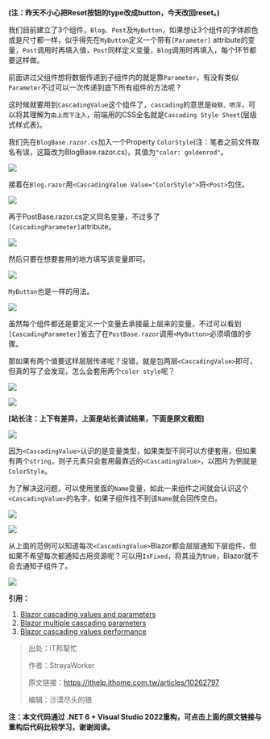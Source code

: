 **(注：昨天不小心把Reset按钮的type改成button，今天改回reset。)**

我们目前建立了3个组件，`Blog`、`Post`及`MyButton`，如果想让3个组件的字体颜色或是尺寸都一样，似乎得先在`MyButton`定义一个带有`[Parameter]` attribute的变量，`Post`调用时再填入值，`Post`同样定义变量，`Blog`调用时再填入，每个环节都要这样做。

前面讲过父组件想将数据传递到子组件内的就是靠`Parameter`，有没有类似`Parameter`不过可以一次传递到底下所有组件的方法呢？

这时候就要用到`CascadingValue`这个组件了，`cascading`的意思是`级联、喷泻`，可以将其理解为`由上而下注入`，前端用的CSS全名就是`Cascading Style Sheet`(层级式样式表)。

我们先在`BlogBase.razor.cs`加入一个Property `ColorStyle`(注：笔者之前文件取名有误，这篇改为BlogBase.razor.cs)，其值为`"color: goldenrod"`。

![](https://img1.lequ.co/2021/12/1801.png)

接着在`Blog.razor`用`<CascadingValue Value="ColorStyle">`将`<Post>`包住。

![](https://img1.lequ.co/2021/12/1802.png)

再于PostBase.razor.cs定义同名变量，不过多了`[CascadingParameter]`attribute。

![](https://img1.lequ.co/2021/12/1803.png)

然后只要在想要套用的地方填写该变量即可。

![](https://img1.lequ.co/2021/12/1804.png)

`MyButton`也是一样的用法。

![](https://img1.lequ.co/2021/12/1805.png)

虽然每个组件都还是要定义一个变量去承接最上层来的变量，不过可以看到`[CascadingParameter]`省去了在`PostBase.razor`调用`<MyButton>`必须填值的步骤。

那如果有两个值要这样层层传递呢？没错，就是包两层`<CascadingValue>`即可，但真的写了会发现，怎么会套用两个`color style`呢？

![](https://img1.lequ.co/2021/12/1806.png)

![](https://img1.lequ.co/2021/12/1807.png)

**[站长注：上下有差异，上面是站长调试结果，下面是原文截图]**

![](https://img1.lequ.co/2021/12/1808.png)

因为`<CascadingValue>`认识的是变量类型，如果类型不同可以方便套用，但如果有两个`string`，则子元素只会套用最靠近的`<CascadingValue>`，以图片为例就是`ColorStyle`。

为了解决这问题，可以使用里面的`Name`变量，如此一来组件之间就会认识这个`<CascadingValue>`的名字，如果子组件找不到该`Name`就会回传空白。

![](https://img1.lequ.co/2021/12/1809.png)

![](https://img1.lequ.co/2021/12/1810.png)

从上面的范例可以知道每次`<CascadingValue>`Blazor都会层层通知下层组件，但如果不希望每次都通知占用资源呢？可以用`IsFixed`，将其设为true，Blazor就不会去通知子组件了。

![](https://img1.lequ.co/2021/12/1811.png)

**引用：**

1. [Blazor cascading values and parameters](https://www.pragimtech.com/blog/blazor/blazor-cascading-values-parameters/)
2. [Blazor multiple cascading parameters](https://www.pragimtech.com/blog/blazor/blazor-multiple-cascading-parameters/)
3. [Blazor cascading values performance](https://www.pragimtech.com/blog/blazor/blazor-cascading-values-performance/)

>出处：iT邦幫忙
>
>作者：StrayaWorker
>
>原文链接：https://ithelp.ithome.com.tw/articles/10262797
>
>编辑：沙漠尽头的狼

**注：本文代码通过 .NET 6 + Visual Studio 2022重构，可点击上面的原文链接与重构后代码比较学习，谢谢阅读。**